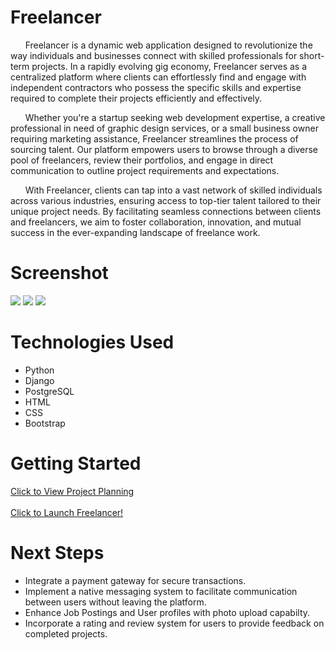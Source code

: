# Freelancer

&nbsp;&nbsp;&nbsp;&nbsp;&nbsp;&nbsp;Freelancer is a dynamic web application designed to revolutionize the way individuals and businesses connect with skilled professionals for short-term projects. In a rapidly evolving gig economy, Freelancer serves as a centralized platform where clients can effortlessly find and engage with independent contractors who possess the specific skills and expertise required to complete their projects efficiently and effectively.

&nbsp;&nbsp;&nbsp;&nbsp;&nbsp;&nbsp;Whether you're a startup seeking web development expertise, a creative professional in need of graphic design services, or a small business owner requiring marketing assistance, Freelancer streamlines the process of sourcing talent. Our platform empowers users to browse through a diverse pool of freelancers, review their portfolios, and engage in direct communication to outline project requirements and expectations.

&nbsp;&nbsp;&nbsp;&nbsp;&nbsp;&nbsp;With Freelancer, clients can tap into a vast network of skilled individuals across various industries, ensuring access to top-tier talent tailored to their unique project needs. By facilitating seamless connections between clients and freelancers, we aim to foster collaboration, innovation, and mutual success in the ever-expanding landscape of freelance work.

# Screenshot

<img src="https://i.ibb.co/xS0K7wn/Screenshot-2024-03-21-at-6-50-52-PM.png">
<img src="https://i.ibb.co/JkSn8m8/Screenshot-2024-03-21-at-6-51-13-PM.png">
<img src="https://i.ibb.co/hyJFG9p/Screenshot-2024-03-21-at-6-51-30-PM.png">

# Technologies Used

-   Python
-   Django
-   PostgreSQL
-   HTML
-   CSS
-   Bootstrap

# Getting Started

[Click to View Project Planning](https://trello.com/b/i8ryYQUm/projrct-3)
<br>
<br>
[Click to Launch Freelancer!](https://freelancer-1-af9ba9d1a80b.herokuapp.com/)

# Next Steps

-   Integrate a payment gateway for secure transactions.
-   Implement a native messaging system to facilitate communication between users without leaving the platform.
-   Enhance Job Postings and User profiles with photo upload capabilty.
-   Incorporate a rating and review system for users to provide feedback on completed projects.
